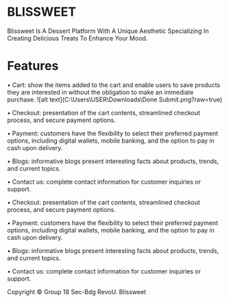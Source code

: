 # BLISSWEET
Blissweet Is A Dessert Platform With A Unique Aesthetic Specializing In Creating Delicious Treats To Enhance Your Mood.
# Features
• Cart: show the items added to the cart and enable users to save products they are interested in without the obligation to make an immediate purchase.
![alt text](C:\Users\USER\Downloads\Done Submit.png?raw=true)

• Checkout: presentation of the cart contents, streamlined checkout process, and secure payment options.

• Payment: customers have the flexibility to select their preferred payment options, including digital wallets, mobile banking, and the option to pay in cash upon delivery.

• Blogs: informative blogs present interesting facts about products, trends, and current topics.

• Contact us: complete contact information for customer inquiries or support.

• Checkout: presentation of the cart contents, streamlined checkout process, and secure payment options.

• Payment: customers have the flexibility to select their preferred payment options, including digital wallets, mobile banking, and the option to pay in cash upon delivery.

• Blogs: informative blogs present interesting facts about products, trends, and current topics.

• Contact us: complete contact information for customer inquiries or support.

Copyright © Group 18 Sec-Bdg RevoU. Blissweet
